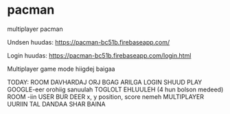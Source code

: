 # pacman
multiplayer pacman

Undsen huudas: https://pacman-bc51b.firebaseapp.com/

Login huudas: https://pacman-bc51b.firebaseapp.com/login.html

Multiplayer game mode hiigdej baigaa

TODAY:
  ROOM DAVHARDAJ ORJ BGAG ARILGA
  LOGIN SHUUD PLAY GOOGLE-eer orohiig sanuulah
  TOGLOLT EHLUULEH (4 hun bolson medeed)
  ROOM -iin USER BUR DEER x, y position, score nemeh MULTIPLAYER
  UURIIN TAL DANDAA SHAR BAINA
  
  
